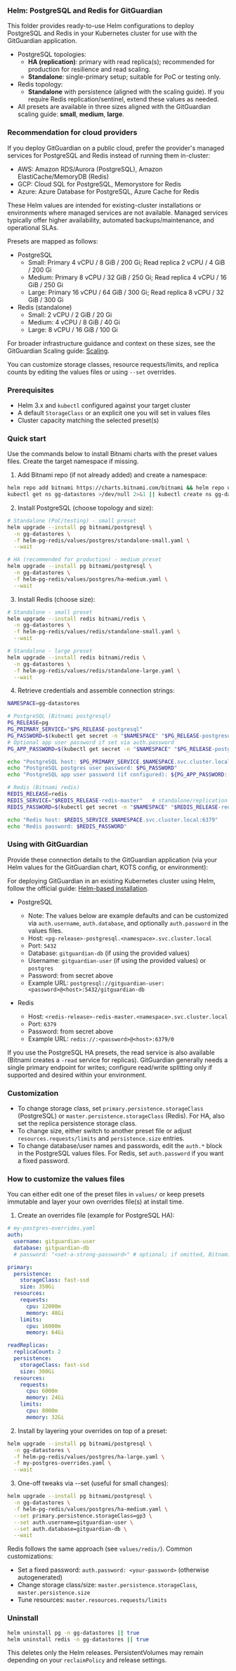 ### Helm: PostgreSQL and Redis for GitGuardian

This folder provides ready-to-use Helm configurations to deploy PostgreSQL and Redis in your Kubernetes cluster for use with the GitGuardian application.

- PostgreSQL topologies:
  - **HA (replication)**: primary with read replica(s); recommended for production for resilience and read scaling.
  - **Standalone**: single-primary setup; suitable for PoC or testing only.
- Redis topology:
  - **Standalone** with persistence (aligned with the scaling guide). If you require Redis replication/sentinel, extend these values as needed.
- All presets are available in three sizes aligned with the GitGuardian scaling guide: **small**, **medium**, **large**.

### Recommendation for cloud providers

If you deploy GitGuardian on a public cloud, prefer the provider's managed services for PostgreSQL and Redis instead of running them in-cluster:

- AWS: Amazon RDS/Aurora (PostgreSQL), Amazon ElastiCache/MemoryDB (Redis)
- GCP: Cloud SQL for PostgreSQL, Memorystore for Redis
- Azure: Azure Database for PostgreSQL, Azure Cache for Redis

These Helm values are intended for existing-cluster installations or environments where managed services are not available. Managed services typically offer higher availability, automated backups/maintenance, and operational SLAs.

Presets are mapped as follows:

- PostgreSQL
  - Small: Primary 4 vCPU / 8 GiB / 200 Gi; Read replica 2 vCPU / 4 GiB / 200 Gi
  - Medium: Primary 8 vCPU / 32 GiB / 250 Gi; Read replica 4 vCPU / 16 GiB / 250 Gi
  - Large: Primary 16 vCPU / 64 GiB / 300 Gi; Read replica 8 vCPU / 32 GiB / 300 Gi
- Redis (standalone)
  - Small: 2 vCPU / 2 GiB / 20 Gi
  - Medium: 4 vCPU / 8 GiB / 40 Gi
  - Large: 8 vCPU / 16 GiB / 100 Gi

For broader infrastructure guidance and context on these sizes, see the GitGuardian Scaling guide: [Scaling](https://docs.gitguardian.com/self-hosting/management/infrastructure-management/scaling).

You can customize storage classes, resource requests/limits, and replica counts by editing the values files or using `--set` overrides.

### Prerequisites

- Helm 3.x and `kubectl` configured against your target cluster
- A default `StorageClass` or an explicit one you will set in values files
- Cluster capacity matching the selected preset(s)

### Quick start

Use the commands below to install Bitnami charts with the preset values files. Create the target namespace if missing.

1) Add Bitnami repo (if not already added) and create a namespace:

```bash
helm repo add bitnami https://charts.bitnami.com/bitnami && helm repo update
kubectl get ns gg-datastores >/dev/null 2>&1 || kubectl create ns gg-datastores
```

2) Install PostgreSQL (choose topology and size):

```bash
# Standalone (PoC/testing) - small preset
helm upgrade --install pg bitnami/postgresql \
  -n gg-datastores \
  -f helm-pg-redis/values/postgres/standalone-small.yaml \
  --wait

# HA (recommended for production) - medium preset
helm upgrade --install pg bitnami/postgresql \
  -n gg-datastores \
  -f helm-pg-redis/values/postgres/ha-medium.yaml \
  --wait
```

3) Install Redis (choose size):

```bash
# Standalone - small preset
helm upgrade --install redis bitnami/redis \
  -n gg-datastores \
  -f helm-pg-redis/values/redis/standalone-small.yaml \
  --wait

# Standalone - large preset
helm upgrade --install redis bitnami/redis \
  -n gg-datastores \
  -f helm-pg-redis/values/redis/standalone-large.yaml \
  --wait
```

4) Retrieve credentials and assemble connection strings:

```bash
NAMESPACE=gg-datastores

# PostgreSQL (Bitnami postgresql)
PG_RELEASE=pg
PG_PRIMARY_SERVICE="$PG_RELEASE-postgresql"
PG_PASSWORD=$(kubectl get secret -n "$NAMESPACE" "$PG_RELEASE-postgresql" -o jsonpath='{.data.postgres-password}' | base64 -d)
# Optional app user password if set via auth.password
PG_APP_PASSWORD=$(kubectl get secret -n "$NAMESPACE" "$PG_RELEASE-postgresql" -o jsonpath='{.data.password}' 2>/dev/null | base64 -d || true)

echo "PostgreSQL host: $PG_PRIMARY_SERVICE.$NAMESPACE.svc.cluster.local:5432"
echo "PostgreSQL postgres user password: $PG_PASSWORD"
echo "PostgreSQL app user password (if configured): ${PG_APP_PASSWORD:-<not-set>}"

# Redis (Bitnami redis)
REDIS_RELEASE=redis
REDIS_SERVICE="$REDIS_RELEASE-redis-master"   # standalone/replication master service
REDIS_PASSWORD=$(kubectl get secret -n "$NAMESPACE" "$REDIS_RELEASE-redis" -o jsonpath='{.data.redis-password}' | base64 -d)

echo "Redis host: $REDIS_SERVICE.$NAMESPACE.svc.cluster.local:6379"
echo "Redis password: $REDIS_PASSWORD"
```

### Using with GitGuardian

Provide these connection details to the GitGuardian application (via your Helm values for the GitGuardian chart, KOTS config, or environment):

For deploying GitGuardian in an existing Kubernetes cluster using Helm, follow the official guide: [Helm-based installation](https://docs.gitguardian.com/self-hosting/installation/installation-existing-helm).

- PostgreSQL
  - Note: The values below are example defaults and can be customized via `auth.username`, `auth.database`, and optionally `auth.password` in the values files.
  - Host: `<pg-release>-postgresql.<namespace>.svc.cluster.local`
  - Port: `5432`
  - Database: `gitguardian-db` (if using the provided values)
  - Username: `gitguardian-user` (if using the provided values) or `postgres`
  - Password: from secret above
  - Example URL: `postgresql://gitguardian-user:<password>@<host>:5432/gitguardian-db`

- Redis
  - Host: `<redis-release>-redis-master.<namespace>.svc.cluster.local`
  - Port: `6379`
  - Password: from secret above
  - Example URL: `redis://:<password>@<host>:6379/0`

If you use the PostgreSQL HA presets, the read service is also available (Bitnami creates a `-read` service for replicas). GitGuardian generally needs a single primary endpoint for writes; configure read/write splitting only if supported and desired within your environment.

### Customization

- To change storage class, set `primary.persistence.storageClass` (PostgreSQL) or `master.persistence.storageClass` (Redis). For HA, also set the replica persistence storage class.
- To change size, either switch to another preset file or adjust `resources.requests/limits` and `persistence.size` entries.
- To change database/user names and passwords, edit the `auth.*` block in the PostgreSQL values files. For Redis, set `auth.password` if you want a fixed password.

### How to customize the values files

You can either edit one of the preset files in `values/` or keep presets immutable and layer your own overrides file(s) at install time.

1) Create an overrides file (example for PostgreSQL HA):

```yaml
# my-postgres-overrides.yaml
auth:
  username: gitguardian-user
  database: gitguardian-db
  # password: "<set-a-strong-password>" # optional; if omitted, Bitnami autogenerates one

primary:
  persistence:
    storageClass: fast-ssd
    size: 350Gi
  resources:
    requests:
      cpu: 12000m
      memory: 48Gi
    limits:
      cpu: 16000m
      memory: 64Gi

readReplicas:
  replicaCount: 2
  persistence:
    storageClass: fast-ssd
    size: 300Gi
  resources:
    requests:
      cpu: 6000m
      memory: 24Gi
    limits:
      cpu: 8000m
      memory: 32Gi
```

2) Install by layering your overrides on top of a preset:

```bash
helm upgrade --install pg bitnami/postgresql \
  -n gg-datastores \
  -f helm-pg-redis/values/postgres/ha-large.yaml \
  -f my-postgres-overrides.yaml \
  --wait
```

3) One-off tweaks via --set (useful for small changes):

```bash
helm upgrade --install pg bitnami/postgresql \
  -n gg-datastores \
  -f helm-pg-redis/values/postgres/ha-medium.yaml \
  --set primary.persistence.storageClass=gp3 \
  --set auth.username=gitguardian-user \
  --set auth.database=gitguardian-db \
  --wait
```

Redis follows the same approach (see `values/redis/`). Common customizations:

- Set a fixed password: `auth.password: <your-password>` (otherwise autogenerated)
- Change storage class/size: `master.persistence.storageClass`, `master.persistence.size`
- Tune resources: `master.resources.requests/limits`

### Uninstall

```bash
helm uninstall pg -n gg-datastores || true
helm uninstall redis -n gg-datastores || true
```

This deletes only the Helm releases. PersistentVolumes may remain depending on your `reclaimPolicy` and release settings.


